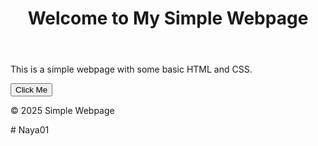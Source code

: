 <!DOCTYPE html>
<html lang="en">
<head>
  <meta charset="UTF-8">
  <meta name="viewport" content="width=device-width, initial-scale=1.0">
  <title>Simple Webpage</title>
  <link rel="stylesheet" href="styles.css">
</head>
<body>

  <header>
    <h1>Welcome to My Simple Webpage</h1>
  </header>

  <main>
    <p>This is a simple webpage with some basic HTML and CSS.</p>
    <button>Click Me</button>
  </main>

  <footer>
    <p>&copy; 2025 Simple Webpage</p>
  </footer>

</body>
</html># Naya01
